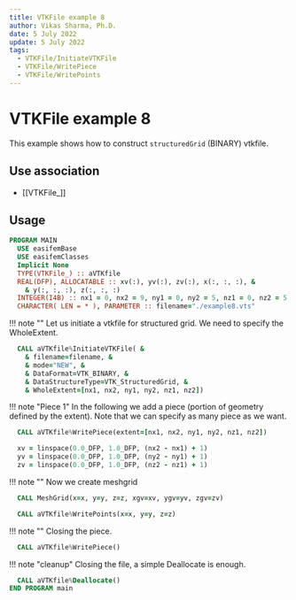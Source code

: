 ```yaml
---
title: VTKFile example 8
author: Vikas Sharma, Ph.D.
date: 5 July 2022
update: 5 July 2022
tags:
  - VTKFile/InitiateVTKFile
  - VTKFile/WritePiece
  - VTKFile/WritePoints
---
```


# VTKFile example 8

This example shows how to construct `structuredGrid` (BINARY) vtkfile.

## Use association

- [[VTKFile_]]

## Usage

```fortran
PROGRAM MAIN
  USE easifemBase
  USE easifemClasses
  Implicit None
  TYPE(VTKFile_) :: aVTKfile
  REAL(DFP), ALLOCATABLE :: xv(:), yv(:), zv(:), x(:, :, :), &
    & y(:, :, :), z(:, :, :)
  INTEGER(I4B) :: nx1 = 0, nx2 = 9, ny1 = 0, ny2 = 5, nz1 = 0, nz2 = 5
  CHARACTER( LEN = * ), PARAMETER :: filename="./example8.vts"
```

!!! note ""
    Let us initiate a vtkfile for structured grid. We need to specify the WholeExtent.

```fortran
  CALL aVTKfile%InitiateVTKFile( &
    & filename=filename, &
    & mode="NEW", &
    & DataFormat=VTK_BINARY, &
    & DataStructureType=VTK_StructuredGrid, &
    & WholeExtent=[nx1, nx2, ny1, ny2, nz1, nz2])
```

!!! note "Piece 1"
    In the following we add a piece (portion of geometry defined by the extent). Note that we can specify as many piece as we want.

```fortran
  CALL aVTKfile%WritePiece(extent=[nx1, nx2, ny1, ny2, nz1, nz2])
```

```fortran
  xv = linspace(0.0_DFP, 1.0_DFP, (nx2 - nx1) + 1)
  yv = linspace(0.0_DFP, 1.0_DFP, (ny2 - ny1) + 1)
  zv = linspace(0.0_DFP, 1.0_DFP, (nz2 - nz1) + 1)
```

!!! note ""
    Now we create meshgrid

```fortran
  CALL MeshGrid(x=x, y=y, z=z, xgv=xv, ygv=yv, zgv=zv)
```

```fortran
  CALL aVTKfile%WritePoints(x=x, y=y, z=z)
```

!!! note ""
    Closing the piece.

```fortran
  CALL aVTKfile%WritePiece()
```

!!! note "cleanup"
    Closing the file, a simple Deallocate is enough.

```fortran
  CALL aVTKfile%Deallocate()
END PROGRAM main
```
